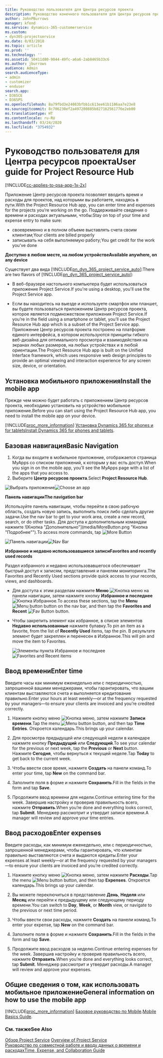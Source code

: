 ```yaml
---
title: Руководство пользователя для Центра ресурсов проекта
description: Руководство конечного пользователя для Центра ресурсов проекта для Project Service
author: JohnPBurrows
manager: kfend
ms.service: dynamics-365-customerservice
ms.custom:
- dyn365-projectservice
ms.date: 8/03/2018
ms.topic: article
ms.prod: ''
ms.technology: ''
ms.assetid: 50411d80-9044-49fc-a6a6-2ab8465b33c6
ms.author: jburrows
audience: Admin
search.audienceType:
- admin
- customizer
- enduser
search.app:
- D365CE
- D365PS
ms.openlocfilehash: 8a79fbd3e24083bfbb1c613ee61b1186aa7e23e8
ms.sourcegitcommit: 8c786230ef2a497280885b827162561776e2eb00
ms.translationtype: HT
ms.contentlocale: ru-RU
ms.lasthandoff: 03/24/2020
ms.locfileid: "3754932"
---
```

# <a name="user-guide-for-project-resource-hub"></a><span data-ttu-id="17797-103">Руководство пользователя для Центра ресурсов проекта</span><span class="sxs-lookup"><span data-stu-id="17797-103">User guide for Project Resource Hub</span></span>

[!INCLUDE[cc-applies-to-psa-app-1x-2x](../includes/cc-applies-to-psa-app-1x-2x.md)]

<span data-ttu-id="17797-104">Приложение Центр ресурсов проекта позволяет вводить время и расходы для проектов, над которыми вы работаете, находясь в пути.</span><span class="sxs-lookup"><span data-stu-id="17797-104">With the Project Resource Hub app, you can enter time and expenses for the projects you’re working on the go.</span></span> <span data-ttu-id="17797-105">Поддерживайте сведения о времени и расходах актуальными, чтобы:</span><span class="sxs-lookup"><span data-stu-id="17797-105">Stay on top of your time and expense entry to make sure:</span></span>

- <span data-ttu-id="17797-106">своевременно и в полном объеме выставлять счета своим клиентам;</span><span class="sxs-lookup"><span data-stu-id="17797-106">Your clients are billed properly</span></span>
- <span data-ttu-id="17797-107">записывать на себя выполняемую работу;</span><span class="sxs-lookup"><span data-stu-id="17797-107">You get credit for the work you’ve done</span></span>

<span data-ttu-id="17797-108">**Доступно в любом месте, на любом устройстве**</span><span class="sxs-lookup"><span data-stu-id="17797-108">**Available anywhere, on any device**</span></span>

<span data-ttu-id="17797-109">Существует два вида [!INCLUDE[pn_dyn_365_project_service_auto](../includes/pn-dyn-365-project-service-auto.md)]:</span><span class="sxs-lookup"><span data-stu-id="17797-109">There are two flavors of [!INCLUDE[pn_dyn_365_project_service_auto](../includes/pn-dyn-365-project-service-auto.md)]:</span></span> 

- <span data-ttu-id="17797-110">В веб-браузере настольного компьютера будет использоваться приложение Project Service.</span><span class="sxs-lookup"><span data-stu-id="17797-110">If you're using a desktop, you'll use the Project Service app.</span></span> 

- <span data-ttu-id="17797-111">Если вы находитесь на выезде и используете смартфон или планшет, вы будете пользоваться приложением Центр ресурсов проекта, которое является подмножеством приложения Project Service.</span><span class="sxs-lookup"><span data-stu-id="17797-111">If you’re in the field using a smartphone or tablet, you’ll use the Project Resource Hub app which is a subset of the Project Service  app.</span></span> <span data-ttu-id="17797-112">Приложение Центр ресурсов проекта построено на платформе единого интерфейса, в котором используются принципы гибкого веб-дизайна для оптимального просмотра и взаимодействия на экранах любых размеров, на любых устройствах и в любой ориентации.</span><span class="sxs-lookup"><span data-stu-id="17797-112">The Project Resource Hub app is built on the Unified Interface framework, which uses responsive web design principles to provide an optimal viewing and interaction experience for any screen size, device, or orientation.</span></span> 


## <a name="install-the-mobile-app"></a><span data-ttu-id="17797-113">Установка мобильного приложения</span><span class="sxs-lookup"><span data-stu-id="17797-113">Install the mobile app</span></span>
<span data-ttu-id="17797-114">Прежде чем можно будет работать с приложением Центр ресурсов проекта, необходимо установить на устройство мобильное приложение.</span><span class="sxs-lookup"><span data-stu-id="17797-114">Before you can start using the Project Resource Hub app, you need to install the mobile app on your device.</span></span> 

[!INCLUDE[proc_more_information](../includes/proc-more-information.md)] <span data-ttu-id="17797-115">[Установка Dynamics 365 for phones и for tablets](../mobile-app/install-dynamics-365-for-phones-and-tablets.md)</span><span class="sxs-lookup"><span data-stu-id="17797-115">[Install Dynamics 365 for phones and tablets](../mobile-app/install-dynamics-365-for-phones-and-tablets.md).</span></span>

## <a name="basic-navigation"></a><span data-ttu-id="17797-116">Базовая навигация</span><span class="sxs-lookup"><span data-stu-id="17797-116">Basic Navigation</span></span>
1.  <span data-ttu-id="17797-117">Когда вы входите в мобильное приложение, отображается страница MyApps со списком приложений, к которым у вас есть доступ.</span><span class="sxs-lookup"><span data-stu-id="17797-117">When you sign in on the mobile app, you’ll see the MyApps page with a list of the apps that you access to.</span></span> 
2.  <span data-ttu-id="17797-118">Выберите **Центр ресурсов проекта**.</span><span class="sxs-lookup"><span data-stu-id="17797-118">Select **Project Resource Hub**.</span></span>

<span data-ttu-id="17797-119">![Выбрать приложение](media/chooseApp_1.png "Выбрать приложение")</span><span class="sxs-lookup"><span data-stu-id="17797-119">![Choose an app](media/chooseApp_1.png "Choose an app")</span></span>

<span data-ttu-id="17797-120">**Панель навигации**</span><span class="sxs-lookup"><span data-stu-id="17797-120">**The navigation bar**</span></span>

<span data-ttu-id="17797-121">Используйте панель навигации, чтобы перейти в свою рабочую область, создать новую запись, выполнить поиск либо сделать другие задачи.</span><span class="sxs-lookup"><span data-stu-id="17797-121">Use the nav bar to get to your work area, create a new record, search, or do other tasks.</span></span> <span data-ttu-id="17797-122">Для доступа к дополнительным командам нажмите ![Кнопка "Дополнительно"](media/MoreButton.png "Кнопка "Подробнее"").</span><span class="sxs-lookup"><span data-stu-id="17797-122">To access more commands, tap ![More Button](media/MoreButton.png "More Button")</span></span>

<span data-ttu-id="17797-123">![Панель навигации](media/NavBar_2.png "Панель навигации")</span><span class="sxs-lookup"><span data-stu-id="17797-123">![Nav Bar](media/NavBar_2.png "Nav Bar")</span></span>

<span data-ttu-id="17797-124">**Избранное и недавно использовавшиеся записи**</span><span class="sxs-lookup"><span data-stu-id="17797-124">**Favorites and recently used records**</span></span>

<span data-ttu-id="17797-125">Раздел избранного и недавно использовавшегося обеспечивает быстрый доступ к записям, представления и панелям мониторинга.</span><span class="sxs-lookup"><span data-stu-id="17797-125">The Favorites and Recently Used sections provide quick access to your records, views, and dashboards.</span></span> 

- <span data-ttu-id="17797-126">Для доступа к этим разделам нажмите **Меню** ![Кнопка меню](media/MenuButton.png "Кнопка меню") на панели навигации, затем нажмите кнопку **Избранное и последнее** ![Кнопка Избранное](media/FavButton.png "Кнопка избранного").</span><span class="sxs-lookup"><span data-stu-id="17797-126">To access these sections, tap the **Menu** ![Menu button](media/MenuButton.png "Menu button") button on the nav bar, and then tap the **Favorites and Recent** ![Fav Button](media/FavButton.png "Fav Button") button.</span></span>

- <span data-ttu-id="17797-127">Чтобы закрепить элемент как избранное, в списке элементов **Недавно использованные** нажмите булавку.</span><span class="sxs-lookup"><span data-stu-id="17797-127">To pin an item as a favorite, from the list of **Recently Used** items, tap the pin.</span></span> <span data-ttu-id="17797-128">В результате элемент будет закреплен и перенесен в Избранное.</span><span class="sxs-lookup"><span data-stu-id="17797-128">This will pin and move the item to Favorites.</span></span>

  <span data-ttu-id="17797-129">![Элементы пункта Избранное и последнее](media/Favs_3.png "Элементы пункта Избранное и последнее")</span><span class="sxs-lookup"><span data-stu-id="17797-129">![Favorites and Recent items](media/Favs_3.png "Favorites and Recent items")</span></span>
 
## <a name="enter-time"></a><span data-ttu-id="17797-130">Ввод времени</span><span class="sxs-lookup"><span data-stu-id="17797-130">Enter time</span></span>
<span data-ttu-id="17797-131">Введите часы как минимум еженедельно или с периодичностью, запрошенной вашими менеджерами, чтобы гарантировать, что вашим клиентам выставляются счета и выполняется кредитование правильно.</span><span class="sxs-lookup"><span data-stu-id="17797-131">Enter your hours at least weekly—or at the frequency requested by your managers—to ensure your clients are invoiced and you’re credited correctly.</span></span>

1. <span data-ttu-id="17797-132">Нажмите кнопку меню ![Кнопка меню](media/MenuButton.png "Кнопка меню"), затем нажмите **Записи времени**.</span><span class="sxs-lookup"><span data-stu-id="17797-132">Tap the menu ![Menu button](media/MenuButton.png "Menu button") button, and then tap **Time Entries**.</span></span> <span data-ttu-id="17797-133">Откроется календарь.</span><span class="sxs-lookup"><span data-stu-id="17797-133">This brings up your calendar.</span></span>

2. <span data-ttu-id="17797-134">Для просмотра предыдущей или следующей недели в календаре нажмите кнопку **Предыдущий** или **Следующий**.</span><span class="sxs-lookup"><span data-stu-id="17797-134">To see your calendar for the previous or next week, tap the **Previous** or **Next** button.</span></span> <span data-ttu-id="17797-135">Нажмите **Сегодня**, чтобы вернуться к текущей неделе.</span><span class="sxs-lookup"><span data-stu-id="17797-135">Tap **Today** to get back to the current week.</span></span>

3. <span data-ttu-id="17797-136">Чтобы ввести свое время, нажмите **Создать** на панели команд.</span><span class="sxs-lookup"><span data-stu-id="17797-136">To enter your time, tap **New** on the command bar.</span></span> 

4. <span data-ttu-id="17797-137">Заполните поля в форме и нажмите **Сохранить**.</span><span class="sxs-lookup"><span data-stu-id="17797-137">Fill in the fields in the form and tap **Save**.</span></span>

5. <span data-ttu-id="17797-138">Продолжите ввод времени для недели.</span><span class="sxs-lookup"><span data-stu-id="17797-138">Continue entering time for the week.</span></span> <span data-ttu-id="17797-139">Завершив настройку и проверив правильность всего, нажмите **Отправить**.</span><span class="sxs-lookup"><span data-stu-id="17797-139">When you’re done and everything looks correct, tap **Submit**.</span></span> <span data-ttu-id="17797-140">Менеджер рассмотрит и утвердит записи времени.</span><span class="sxs-lookup"><span data-stu-id="17797-140">A manager will review and approve your time entries.</span></span>

## <a name="enter-expenses"></a><span data-ttu-id="17797-141">Ввод расходов</span><span class="sxs-lookup"><span data-stu-id="17797-141">Enter expenses</span></span> 
<span data-ttu-id="17797-142">Введите расходы, как минимум еженедельно, или с периодичностью, запрошенной менеджерами, чтобы гарантировать, что клиентам правильно выставляются счета и выдаются кредиты.</span><span class="sxs-lookup"><span data-stu-id="17797-142">Enter your expenses at least weekly—or at the frequency requested by your managers—to ensure your clients are invoiced and you’re credited correctly.</span></span>

1. <span data-ttu-id="17797-143">Нажмите кнопку меню ![Кнопка меню](media/MenuButton.png "Кнопка меню"), затем нажмите **Расходы**.</span><span class="sxs-lookup"><span data-stu-id="17797-143">Tap the menu ![Menu button](media/MenuButton.png "Menu button") button, and then tap **Expenses**.</span></span> <span data-ttu-id="17797-144">Откроется календарь.</span><span class="sxs-lookup"><span data-stu-id="17797-144">This brings up your calendar.</span></span>

2. <span data-ttu-id="17797-145">Вы можете переключиться в представление **День**, **Неделя** или **Месяц** или перейти к предыдущему или следующему периоду времени.</span><span class="sxs-lookup"><span data-stu-id="17797-145">You can switch to **Day**, **Week**, or **Month** view, or navigate to the previous or next time period.</span></span> 

3. <span data-ttu-id="17797-146">Чтобы ввести свои расходы, нажмите **Создать** на панели команд.</span><span class="sxs-lookup"><span data-stu-id="17797-146">To enter your expense, tap **New** on the command bar.</span></span> 

4. <span data-ttu-id="17797-147">Заполните поля в форме и нажмите **Сохранить**.</span><span class="sxs-lookup"><span data-stu-id="17797-147">Fill in the fields in the form and tap **Save**.</span></span>

5. <span data-ttu-id="17797-148">Продолжите ввод расходов за неделю.</span><span class="sxs-lookup"><span data-stu-id="17797-148">Continue entering expenses for the week.</span></span> <span data-ttu-id="17797-149">Завершив настройку и проверив правильность всего, нажмите **Отправить**.</span><span class="sxs-lookup"><span data-stu-id="17797-149">When you’re done and everything looks correct, tap **Submit**.</span></span> <span data-ttu-id="17797-150">Менеджер рассмотрит и утвердит расходы.</span><span class="sxs-lookup"><span data-stu-id="17797-150">A manager will review and approve your expenses.</span></span>

## <a name="general-information-on-how-to-use-the-mobile-app"></a><span data-ttu-id="17797-151">Общие сведения о том, как использовать мобильное приложение</span><span class="sxs-lookup"><span data-stu-id="17797-151">General information on how to use the mobile app</span></span> 
[!INCLUDE[proc_more_information](../includes/proc-more-information.md)] <span data-ttu-id="17797-152">[Базовое руководство по Mobile](../mobile-app/dynamics-365-phones-tablets-users-guide.md).</span><span class="sxs-lookup"><span data-stu-id="17797-152">[Mobile Basics Guide](../mobile-app/dynamics-365-phones-tablets-users-guide.md).</span></span>

### <a name="see-also"></a><span data-ttu-id="17797-153">См. также</span><span class="sxs-lookup"><span data-stu-id="17797-153">See Also</span></span>  
 <span data-ttu-id="17797-154">[Обзор Project Service](../project-service/overview.md) </span><span class="sxs-lookup"><span data-stu-id="17797-154">[Overview of Project Service](../project-service/overview.md) </span></span>  
 [<span data-ttu-id="17797-155">Руководство по совместной работе и вводу данных о времени и расходах</span><span class="sxs-lookup"><span data-stu-id="17797-155">Time, Expense, and Collaboration Guide</span></span>](../project-service/time-expense-collaboration-guide.md)   
 
